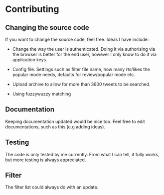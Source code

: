# Contributing

## Changing the source code

If you want to change the source code, feel free.
Ideas I have include:
- Change the way the user is authenticated. Doing it via authorising via the browser is better for the end user, 
however I only know to do it via application keys.

- Config file. Settings such as filter file name, how many rts/likes the popular mode needs, defaults for review/popular mode etc.

- Upload archive to allow for more than 3600 tweets to be searched.

- Using fuzzywuzzy matching 

## Documentation

Keeping documentation updated would be nice too. Feel free to edit documentations, such as this (e.g adding ideas).

## Testing

The code is only tested by me currently. From what I can tell, it fully works, but more testing is always appreciated.

## Filter

The filter list could always do with an update.
